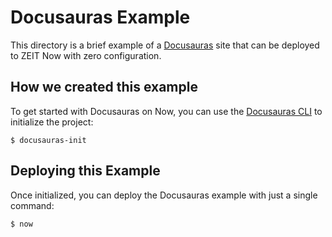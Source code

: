 # Docusauras Example

This directory is a brief example of a [Docusauras](https://docusaurus.io/) site that can be deployed to ZEIT Now with zero configuration.

## How we created this example

To get started with Docusauras on Now, you can use the [Docusauras CLI](https://docusaurus.io/docs/en/installation) to initialize the project:

```shell
$ docusauras-init
```

## Deploying this Example

Once initialized, you can deploy the Docusauras example with just a single command:

```shell
$ now
```
